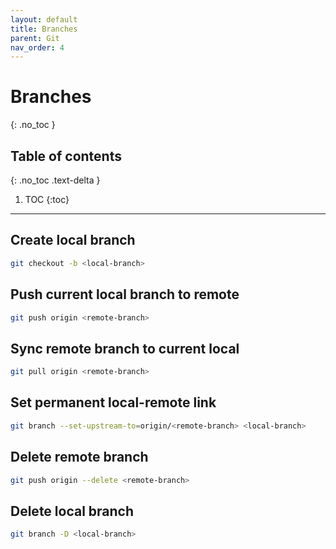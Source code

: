 ```yaml
---
layout: default
title: Branches
parent: Git
nav_order: 4
---
```


# Branches
{: .no_toc }

## Table of contents
{: .no_toc .text-delta }

1. TOC
{:toc}

---

## Create local branch
```bash
git checkout -b <local-branch>
```

## Push current local branch to remote
```bash
git push origin <remote-branch>
```

## Sync remote branch to current local
```bash
git pull origin <remote-branch>
```

## Set permanent local-remote link
```bash
git branch --set-upstream-to=origin/<remote-branch> <local-branch>
```



## Delete remote branch
```bash
git push origin --delete <remote-branch>
```

## Delete local branch
```bash
git branch -D <local-branch>
```
